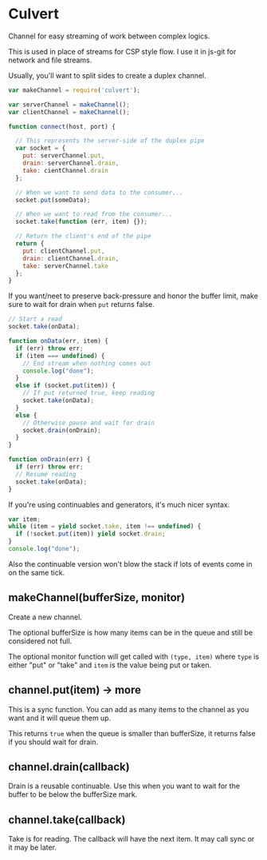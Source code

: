 Culvert
=======

Channel for easy streaming of work between complex logics.

This is used in place of streams for CSP style flow.  I use it in js-git for network and file streams.

Usually, you'll want to split sides to create a duplex channel.

```js
var makeChannel = require('culvert');

var serverChannel = makeChannel();
var clientChannel = makeChannel();

function connect(host, port) {

  // This represents the server-side of the duplex pipe
  var socket = {
    put: serverChannel.put,
    drain: serverChannel.drain,
    take: cientChannel.drain
  };

  // When we want to send data to the consumer...
  socket.put(someData);

  // When we want to read from the consumer...
  socket.take(function (err, item) {});

  // Return the client's end of the pipe
  return {
    put: clientChannel.put,
    drain: clientChannel.drain,
    take: serverChannel.take
  };
}
```

If you want/neet to preserve back-pressure and honor the buffer limit,
make sure to wait for drain when `put` returns false.

```js
// Start a read
socket.take(onData);

function onData(err, item) {
  if (err) throw err;
  if (item === undefined) {
    // End stream when nothing comes out
    console.log("done");
  }
  else if (socket.put(item)) {
    // If put returned true, keep reading
    socket.take(onData);
  }
  else {
    // Otherwise pause and wait for drain
    socket.drain(onDrain);
  }
}

function onDrain(err) {
  if (err) throw err;
  // Resume reading
  socket.take(onData);
}
```

If you're using continuables and generators, it's much nicer syntax.

```js
var item;
while (item = yield socket.take, item !== undefined) {
  if (!socket.put(item)) yield socket.drain;
}
console.log("done");
```

Also the continuable version won't blow the stack if lots of events come in on the same tick.

## makeChannel(bufferSize, monitor)

Create a new channel.

The optional bufferSize is how many items can be in the queue and still be considered not full.

The optional monitor function will get called with `(type, item)` where `type` is either "put" or "take" and `item` is the value being put or taken.

## channel.put(item) -> more

This is a sync function.  You can add as many items to the channel as you want and it will queue them up.

This returns `true` when the queue is smaller than bufferSize, it returns false if you should wait for drain.

## channel.drain(callback)

Drain is a reusable continuable.  Use this when you want to wait for the buffer to be below the bufferSize mark.

## channel.take(callback)

Take is for reading.  The callback will have the next item.  It may call sync or it may be later.
